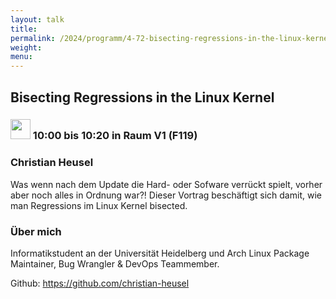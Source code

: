 ```yaml
---
layout: talk
title:
permalink: /2024/programm/4-72-bisecting-regressions-in-the-linux-kernel/
weight:
menu:
---
```

## Bisecting Regressions in the Linux Kernel

### <img height = "32" src="../../../images/talk.svg"> 10:00 bis 10:20 in Raum V1 (F119)

### Christian Heusel

Was wenn nach dem Update die Hard- oder Sofware verrückt spielt, vorher aber noch alles in Ordnung war?! Dieser Vortrag beschäftigt sich damit, wie man Regressions im Linux Kernel bisected.

### Über mich

Informatikstudent an der Universität Heidelberg und Arch Linux Package Maintainer, Bug Wrangler & DevOps Teammember.

Github: https://github.com/christian-heusel

